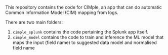 This repository contains the code for CIMple, an app that can do automatic Common Information Model (CIM) mapping from logs.

There are two main folders:
1. `cimple_splunk` contains the code pertaining the Splunk app itself.
2. `cimple_model` contains the code to train and inference the ML model that maps the input (field name) to suggested data model and normalised field name